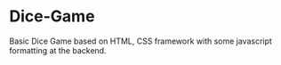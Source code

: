# Dice-Game
Basic Dice Game based on HTML, CSS framework with some javascript formatting at the backend.
